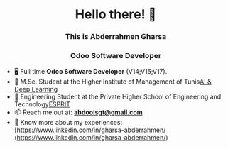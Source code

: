<h1 align="center">Hello there! 👋</h1>
<h3 align="center">This is Abderrahmen Gharsa</h3> 
<h3 align="center">Odoo Software Developer</h3>

- 🖥️ Full time **Odoo Software Developer** (V14;V15;V17).
- 🤖 M.Sc. Student at the Higher Institute of Management of Tunis[AI & Deep Learning](https://isg.rnu.tn/) 
- 🤖 Engineering Student at the Private Higher School of Engineering and Technology[ESPRIT](https://isg.rnu.tn/) 
- 📫 Reach me out at: **abdooisgt@gmail.com**
- 📄 Know more about my experiences: [https://www.linkedin.com/in/gharsa-abderrahmen/ (https://www.linkedin.com/in/gharsa-abderrahmen/)

<!-- <h3 align="left">Connect with me:</h3>
<p align="left">
<a href="https://linkedin.com/in/gharsa-abderrahmen" target="blank"><img align="center" src="https://raw.githubusercontent.com/rahuldkjain/github-profile-readme-generator/master/src/images/icons/Social/linked-in-alt.svg" alt="gharsa-abderrahmen" height="30" width="40" /></a>
<a href="https://instagram.com/le.abdoo" target="blank"><img align="center" src="https://raw.githubusercontent.com/rahuldkjain/github-profile-readme-generator/master/src/images/icons/Social/instagram.svg" alt="le.abdoo" height="30" width="40" /></a>
</p> -->

